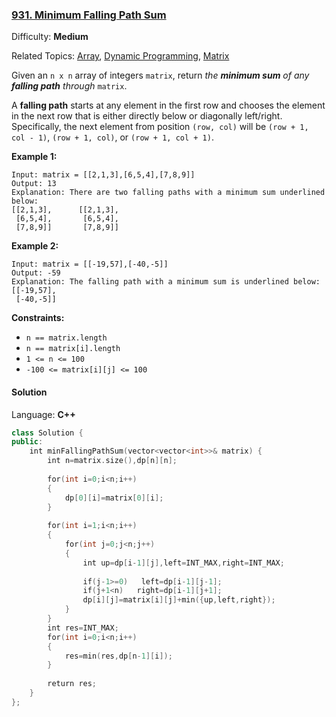 ### [931\. Minimum Falling Path Sum](https://leetcode.com/problems/minimum-falling-path-sum/)

Difficulty: **Medium**  

Related Topics: [Array](https://leetcode.com/tag/array/), [Dynamic Programming](https://leetcode.com/tag/dynamic-programming/), [Matrix](https://leetcode.com/tag/matrix/)


Given an `n x n` array of integers `matrix`, return _the **minimum sum** of any **falling path** through_ `matrix`.

A **falling path** starts at any element in the first row and chooses the element in the next row that is either directly below or diagonally left/right. Specifically, the next element from position `(row, col)` will be `(row + 1, col - 1)`, `(row + 1, col)`, or `(row + 1, col + 1)`.

**Example 1:**
```
Input: matrix = [[2,1,3],[6,5,4],[7,8,9]]
Output: 13
Explanation: There are two falling paths with a minimum sum underlined below:
[[2,1,3],      [[2,1,3],
 [6,5,4],       [6,5,4],
 [7,8,9]]       [7,8,9]]
```

**Example 2:**

```
Input: matrix = [[-19,57],[-40,-5]]
Output: -59
Explanation: The falling path with a minimum sum is underlined below:
[[-19,57],
 [-40,-5]]
```

**Constraints:**

*   `n == matrix.length`
*   `n == matrix[i].length`
*   `1 <= n <= 100`
*   `-100 <= matrix[i][j] <= 100`


#### Solution

Language: **C++**

```c++
class Solution {
public:
    int minFallingPathSum(vector<vector<int>>& matrix) {
        int n=matrix.size(),dp[n][n];
        
        for(int i=0;i<n;i++)
        {
            dp[0][i]=matrix[0][i];
        }
        
        for(int i=1;i<n;i++)
        {
            for(int j=0;j<n;j++)
            {
                int up=dp[i-1][j],left=INT_MAX,right=INT_MAX;
        
                if(j-1>=0)   left=dp[i-1][j-1];
                if(j+1<n)   right=dp[i-1][j+1];
                dp[i][j]=matrix[i][j]+min({up,left,right});
            }
        }
        int res=INT_MAX;
        for(int i=0;i<n;i++)
        {
            res=min(res,dp[n-1][i]);
        }
        
        return res;
    }
};
```

